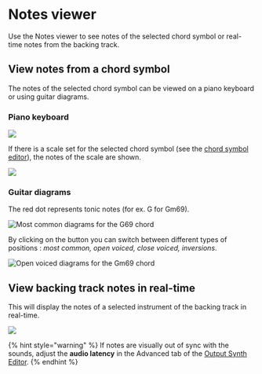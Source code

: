 # Notes viewer

Use the Notes viewer to see notes of the selected chord symbol or real-time notes from the backing track.

## View notes from a chord symbol

The notes of the selected chord symbol can be viewed on a piano keyboard or using guitar diagrams.

### Piano keyboard

![](<../.gitbook/assets/2021-12-13 20\_34\_45-JJazzLab.png>)

If there is a scale set for the selected chord symbol (see the [chord symbol editor](../songs/song-editors/chord-lead-sheet.md#harmony)), the notes of the scale are shown.

![](<../.gitbook/assets/2021-12-13 20\_36\_34-JJazzLab.png>)

### Guitar diagrams

The red dot represents tonic notes (for ex. G for Gm69).

![Most common diagrams for the G69 chord](<../.gitbook/assets/2021-12-13 20\_35\_23-JJazzLab.png>)

By clicking on the button you can switch between different types of positions : _most common, open voiced, close voiced, inversions_.

![Open voiced diagrams for the Gm69 chord](<../.gitbook/assets/2021-12-13 20\_35\_59-JJazzLab.png>)

## View backing track notes in real-time

This will display the notes of a selected instrument of the backing track in real-time.

![](<../.gitbook/assets/2021-12-13 21\_25\_23-JJazzLab.png>)

{% hint style="warning" %}
If notes are visually out of sync with the sounds, adjust the **audio latency** in the Advanced tab of the [Output Synth Editor](../configuration/output-synth.md#output-synth-editor).
{% endhint %}
